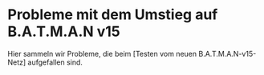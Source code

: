 # Probleme mit dem Umstieg auf B.A.T.M.A.N v15

Hier sammeln wir Probleme, die beim [Testen vom neuen B.A.T.M.A.N-v15-Netz] aufgefallen sind.
